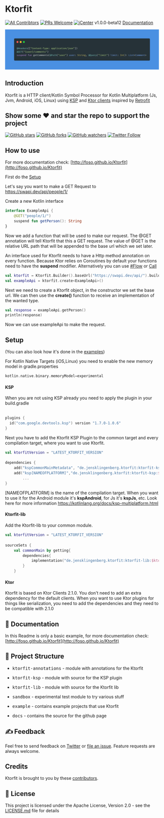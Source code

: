 <h1>Ktorfit</h1>

[![All Contribtors](https://img.shields.io/badge/Maven-Central-download.svg?style=flat-square)](https://mvnrepository.com/artifact/de.jensklingenberg.ktorfit) [![PRs Welcome](https://img.shields.io/badge/PRs-welcome-brightgreen.svg)](https://github.com/Foso/Ktorfit)
[![jCenter](https://img.shields.io/badge/Apache-2.0-green.svg)](https://github.com/Foso/Ktorfit/blob/master/LICENSE) v1.0.0-beta12
[Documentation](http://foso.github.io/Ktorfit)
<p align="center">
  <img src ="https://raw.githubusercontent.com/Foso/Experimental/master/carbon.png"  />
</p>

## Introduction

Ktorfit is a HTTP client/Kotlin Symbol Processor for Kotlin Multiplatform (Js, Jvm, Android, iOS, Linux) using [KSP](https://github.com/google/ksp) and [Ktor clients](https://ktor.io/docs/getting-started-ktor-client.html) inspired by [Retrofit](https://square.github.io/retrofit/)

## Show some :heart: and star the repo to support the project

[![GitHub stars](https://img.shields.io/github/stars/Foso/Ktorfit.svg?style=social&label=Star)](https://github.com/Foso/Ktorfit) [![GitHub forks](https://img.shields.io/github/forks/Foso/Ktorfit.svg?style=social&label=Fork)](https://github.com/Foso/Ktorfit/fork) [![GitHub watchers](https://img.shields.io/github/watchers/Foso/Ktorfit.svg?style=social&label=Watch)](https://github.com/Foso/Ktorfit) [![Twitter Follow](https://img.shields.io/twitter/follow/jklingenberg_.svg?style=social)](https://twitter.com/jklingenberg_)

## How to use
For more documentation check: [http://foso.github.io/Ktorfit](http://foso.github.io/Ktorfit)

First do the [Setup](#setup)

Let's say you want to make a GET Request to https://swapi.dev/api/people/1/

Create a new Kotlin interface

```kotlin
interface ExampleApi {
    @GET("people/1/")
    suspend fun getPerson(): String
}
```

Now we add a function that will be used to make our request. The @GET annotation will tell Ktorfit that this a GET request. The value of @GET is the relative URL path that will be appended to the base url which we set later.

An interface used for Ktorfit needs to have a Http method annotation on every function.
Because Ktor relies on Coroutines by default your functions need to have the **suspend** modifier. Alternatively you can use [#Flow](https://foso.github.io/Ktorfit/#flow) or [Call](https://foso.github.io/Ktorfit/#call) 


```kotlin
val ktorfit = Ktorfit.Builder().baseUrl("https://swapi.dev/api/").build()
val exampleApi = ktorfit.create<ExampleApi>()
```

Next we need to create a Ktorfit object, in the constructor we set the base url.
We can then use the **create()** function to receive an implementation of the wanted type.

```kotlin
val response = exampleApi.getPerson()
println(response)
```

Now we can use exampleApi to make the request.



## Setup
(You can also look how it's done in the [examples](https://github.com/Foso/Ktorfit/tree/master/example))

For Kotlin Native Targets (iOS,Linux) you need to enable the new memory model in gradle.properties

```kotlin
kotlin.native.binary.memoryModel=experimental
```

#### KSP
When you are not using KSP already you need to apply the plugin in your build.gradle
```kotlin

plugins {
  id("com.google.devtools.ksp") version "1.7.0-1.0.6"
}
```

Next you have to add the Ktorfit KSP Plugin to the common target and every compilation target, where you want to use Ktorfit.


```kotlin
val ktorfitVersion = "LATEST_KTORFIT_VERSION"

dependencies {
    add("kspCommonMainMetadata", "de.jensklingenberg.ktorfit:ktorfit-ksp:$ktorfitVersion")
    add("ksp[NAMEOFPLATFORM]","de.jensklingenberg.ktorfit:ktorfit-ksp:$ktorfitVersion")
        ...
}
```

[NAMEOFPLATFORM] is the name of the compilation target. When you want to use it for the Android module it's **kspAndroid**, for Js it's **kspJs**, etc.
Look here for more information https://kotlinlang.org/docs/ksp-multiplatform.html


#### Ktorfit-lib

Add the Ktorfit-lib to your common module.
```kotlin
val ktorfitVersion = "LATEST_KTORFIT_VERSION"

sourceSets {
    val commonMain by getting{
        dependencies{
            implementation("de.jensklingenberg.ktorfit:ktorfit-lib:$ktorfitVersion")
        }
    }
```

#### Ktor
Ktorfit is based on Ktor Clients 2.1.0. You don't need to add an extra dependency for the default clients.
When you want to use Ktor plugins for things like serialization, you need to add the dependencies and they need to be compatible with 2.1.0

## 📙 Documentation
In this Readme is only a basic example, for more documentation check: [http://foso.github.io/Ktorfit](http://foso.github.io/Ktorfit)


## 👷 Project Structure
* <kbd>ktorfit-annotations</kbd> - module with annotations for the Ktorfit
* <kbd>ktorfit-ksp</kbd> - module with source for the KSP plugin
* <kbd>ktorfit-lib</kbd> - module with source for the Ktorfit lib
* <kbd>sandbox</kbd> - experimental test module to try various stuff

* <kbd>example</kbd> - contains example projects that use Ktorfit
* <kbd>docs</kbd> - contains the source for the github page

## ✍️ Feedback

Feel free to send feedback on [Twitter](https://twitter.com/jklingenberg_) or [file an issue](https://github.com/foso/Ktorfit/issues/new). Feature requests are always welcome. 


## Credits

Ktorfit is brought to you by these [contributors](https://github.com/Foso/Ktorfit/graphs/contributors).


## 📜 License

This project is licensed under the Apache License, Version 2.0 - see the [LICENSE.md](https://github.com/Foso/Ktorfit/blob/master/LICENSE) file for details

